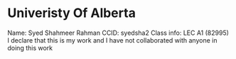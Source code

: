 # Univeristy Of Alberta
Name: Syed Shahmeer Rahman
CCID: syedsha2
Class info: LEC A1 (82995)
I declare that this is my work and I have not collaborated with anyone in doing this work

